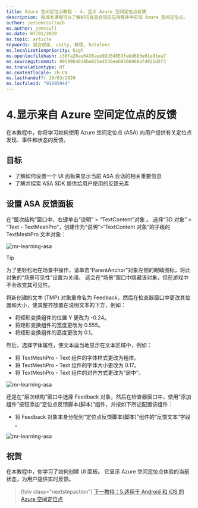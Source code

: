 ```yaml
---
title: Azure 空间定位点教程 - 4. 显示 Azure 空间定位点反馈
description: 完成本课程可以了解如何在混合现实应用程序中实现 Azure 空间定位点。
author: jessemcculloch
ms.author: jemccull
ms.date: 07/01/2020
ms.topic: article
keywords: 混合现实, unity, 教程, hololens
ms.localizationpriority: high
ms.openlocfilehash: c36fa20ae6438aee92d5d853febd683e01e81ea7
ms.sourcegitcommit: 09599b4034be825e4536eeb9566968afd021d5f3
ms.translationtype: HT
ms.contentlocale: zh-CN
ms.lasthandoff: 10/03/2020
ms.locfileid: "91695944"
---
```

# <a name="4-displaying-feedback-from-azure-spatial-anchors"></a>4.显示来自 Azure 空间定位点的反馈

在本教程中，你将学习如何使用 Azure 空间定位点 (ASA) 向用户提供有关定位点发现、事件和状态的反馈。

## <a name="objectives"></a>目标

* 了解如何设置一个 UI 面板来显示当前 ASA 会话的相关重要信息
* 了解并探索 ASA SDK 提供给用户使用的反馈元素

## <a name="setting-up-asa-feedback-panel"></a>设置 ASA 反馈面板

在“层次结构”窗口中，右键单击“说明” > “TextContent”对象 。 选择“3D 对象” > “Text - TextMeshPro”，创建作为“说明”>“TextContent 对象”的子级的 TextMeshPro 文本对象： 

![mr-learning-asa](images/mr-learning-asa/asa-04-section1-step1-1.png)

> [!TIP]
> 为了更轻松地在场景中操作，请单击“ParentAnchor”对象左侧的眼睛图标，将此对象的“场景可见性”设置为关闭。<a href="https://docs.unity3d.com/Manual/SceneVisibility.html" target="_blank"></a> 这会在“场景”窗口中隐藏该对象，但在游戏中不会改变其可见性。

将新创建的文本 (TMP) 对象重命名为 Feedback，然后在检查器窗口中更改其位置和大小，使其整齐放置在说明文本的下方，例如：

* 将矩形变换组件的位置 Y 更改为 -0.24。
* 将矩形变换组件的宽度更改为 0.555。
* 将矩形变换组件的高度更改为 0.1。

然后，选择字体属性，使文本适当地显示在文本区域中，例如：

* 将 TextMeshPro - Text 组件的字体样式更改为粗体。
* 将 TextMeshPro - Text 组件的字体大小更改为 0.17。
* 将 TextMeshPro - Text 组件的对齐方式更改为“居中”。

![mr-learning-asa](images/mr-learning-asa/asa-04-section1-step1-2.png)

还是在“层次结构”窗口中选择 Feedback 对象，然后在检查器窗口中，使用“添加组件”按钮添加“定位点反馈脚本(脚本)”组件，并按如下所述配置该组件：  

* 将 Feedback 对象本身分配到“定位点反馈脚本(脚本)”组件的“反馈文本”字段  。

![mr-learning-asa](images/mr-learning-asa/asa-04-section1-step1-3.png)

## <a name="congratulations"></a>祝贺

在本教程中，你学习了如何创建 UI 面板。 它显示 Azure 空间定位点体验的当前状态，为用户提供实时反馈。

> [!div class="nextstepaction"]
> [下一教程：5.适用于 Android 和 iOS 的 Azure 空间定位点](mr-learning-asa-05.md)
